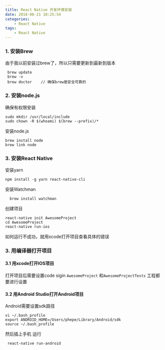 ```yaml
---
title: React Native 开发环境安装
date: 2018-06-21 10:25:54
categories: 
    - React Native
tags:
    - React Native
---
```

### 1. 安装Brew

由于我以前安装过brew了，所以只需要更新到最新到版本

     brew update
     brew -v
     brew doctor    // 确保brew是安全可靠的

<!--more-->
### 2. 安装node.js

确保有权限安装

    sudo mkdir /usr/local/include
    sudo chown -R $(whoami) $(brew --prefix)/*
    
安装node.js

    brew install node
    brew link node
    
### 3. 安装React Native

安装yarn

    npm install -g yarn react-native-cli

安装Watchman

      brew install watchman

创建项目

    react-native init AwesomeProject
    cd AwesomeProject
    react-native run-ios
如何运行不成功，就用xcode打开项目查看具体的错误

### 3. 用编译器打开项目
#### 3.1 用xcode打开IOS项目

打开项目后需要设置code sigin `AwesomeProject` 和`AwesomeProjectTests` 工程都要进行设置

#### 3.2 用Android Studio打开Android项目

Android需要设置sdk路径

    vi ~/.bash_profile
    export ANDROID_HOME=/Users/phepe/Library/Android/sdk
    source ~/.bash_profile
    
然后插上手机 运行

     react-native run-android
          

